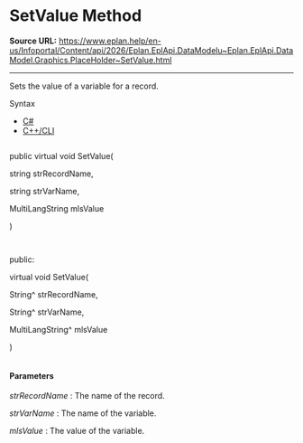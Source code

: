 # SetValue Method

**Source URL:** https://www.eplan.help/en-us/Infoportal/Content/api/2026/Eplan.EplApi.DataModelu~Eplan.EplApi.DataModel.Graphics.PlaceHolder~SetValue.html

---

Sets the value of a variable for a record.

Syntax

- [C#](#i-syntax-CS)
- [C++/CLI](#i-syntax-CPP2005)

```
```
public virtual void SetValue( 

   string strRecordName,

   string strVarName,

   MultiLangString mlsValue

)
```
```

```
```
public:

virtual void SetValue( 

   String^ strRecordName,

   String^ strVarName,

   MultiLangString^ mlsValue

)
```
```

#### Parameters

*strRecordName*
:   The name of the record.

*strVarName*
:   The name of the variable.

*mlsValue*
:   The value of the variable.
